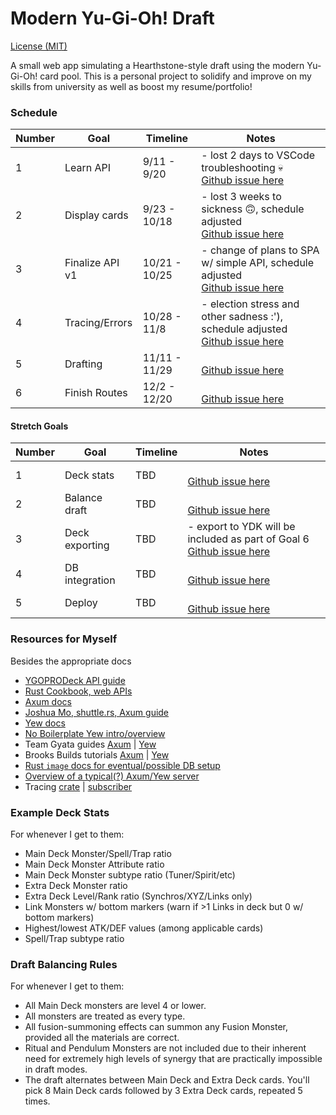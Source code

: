 # Modern Yu-Gi-Oh! Draft

[License (MIT)](LICENSE.txt)

A small web app simulating a Hearthstone-style draft using the modern Yu-Gi-Oh! card pool.
This is a personal project to solidify and improve on my skills from university as well as boost my resume/portfolio!

### Schedule
Number  | Goal      | Timeline      | Notes
--|-----------------|---------------|--------
1 | Learn API       | 9/11 - 9/20   | - lost 2 days to VSCode troubleshooting 💀 <br /> [Github issue here](https://github.com/hadan24/ygo-draft/issues/1)
2 | Display cards   | 9/23 - 10/18  | - lost 3 weeks to sickness 🙃, schedule adjusted <br /> [Github issue here](https://github.com/hadan24/ygo-draft/issues/2)
3 | Finalize API v1 | 10/21 - 10/25 | - change of plans to SPA w/ simple API, schedule adjusted <br /> [Github issue here](https://github.com/hadan24/ygo-draft/issues/12)
4 | Tracing/Errors  | 10/28 - 11/8  | - election stress and other sadness :'), schedule adjusted<br /> [Github issue here](https://github.com/hadan24/ygo-draft/issues/13)
5 | Drafting        | 11/11 - 11/29 | <br /> [Github issue here](https://github.com/hadan24/ygo-draft/issues/3)
6 | Finish Routes   | 12/2 - 12/20  | <br /> [Github issue here](https://github.com/hadan24/ygo-draft/issues/11)

#### Stretch Goals
Number  | Goal      | Timeline      | Notes
--|-----------------|---------------|--------
1 | Deck stats      | TBD           | <br /> [Github issue here](https://github.com/hadan24/ygo-draft/issues/5)
2 | Balance draft   | TBD           | <br /> [Github issue here](https://github.com/hadan24/ygo-draft/issues/6)
3 | Deck exporting  | TBD           | - export to YDK will be included as part of Goal 6 <br /> [Github issue here](https://github.com/hadan24/ygo-draft/issues/7)
4 | DB integration  | TBD           | <br /> [Github issue here](https://github.com/hadan24/ygo-draft/issues/8)
5 | Deploy          | TBD           | <br /> [Github issue here](https://github.com/hadan24/ygo-draft/issues/10)

### Resources for Myself
Besides the appropriate docs
- [YGOPRODeck API guide](https://ygoprodeck.com/api-guide)
- [Rust Cookbook, web APIs](https://rust-lang-nursery.github.io/rust-cookbook/web/clients/apis.html)
- [Axum docs](https://docs.rs/axum/latest/axum)
- [Joshua Mo, shuttle.rs, Axum guide](https://www.shuttle.rs/blog/2023/12/06/using-axum-rust)
- [Yew docs](https://yew.rs/docs/concepts/function-components)
- [No Boilerplate Yew intro/overview](https://www.youtube.com/watch?v=P4LMfkFLRsI)
- Team Gyata guides [Axum](https://www.gyata.ai/rust/axum) | [Yew](https://www.gyata.ai/rust/yew)
- Brooks Builds tutorials [Axum](https://www.youtube.com/playlist?list=PLrmY5pVcnuE-_CP7XZ_44HN-mDrLQV4nS) | [Yew](https://www.youtube.com/playlist?list=PLrmY5pVcnuE_R5qJ0o30eGw77bWmnrUtL)
- [Rust `image` docs for eventual/possible DB setup](https://docs.rs/image/latest/image)
- [Overview of a typical(?) Axum/Yew server](https://robert.kra.hn/posts/2022-04-03_rust-web-wasm)
- Tracing [crate](https://docs.rs/tracing/latest/tracing) | [subscriber](https://docs.rs/tracing-subscriber/latest/tracing_subscriber)


### Example Deck Stats
For whenever I get to them:
- Main Deck Monster/Spell/Trap ratio
- Main Deck Monster Attribute ratio
- Main Deck Monster subtype ratio (Tuner/Spirit/etc)
- Extra Deck Monster ratio
- Extra Deck Level/Rank ratio (Synchros/XYZ/Links only)
- Link Monsters w/ bottom markers (warn if >1 Links in deck but 0 w/ bottom markers)
- Highest/lowest ATK/DEF values (among applicable cards)
- Spell/Trap subtype ratio

### Draft Balancing Rules
For whenever I get to them:
- All Main Deck monsters are level 4 or lower.
- All monsters are treated as every type.
- All fusion-summoning effects can summon any Fusion Monster, provided all the materials are correct.
- Ritual and Pendulum Monsters are not included due to their inherent need for extremely high levels of synergy that are practically impossible in draft modes.
- The draft alternates between Main Deck and Extra Deck cards. You'll pick 8 Main Deck cards followed by 3 Extra Deck cards, repeated 5 times.